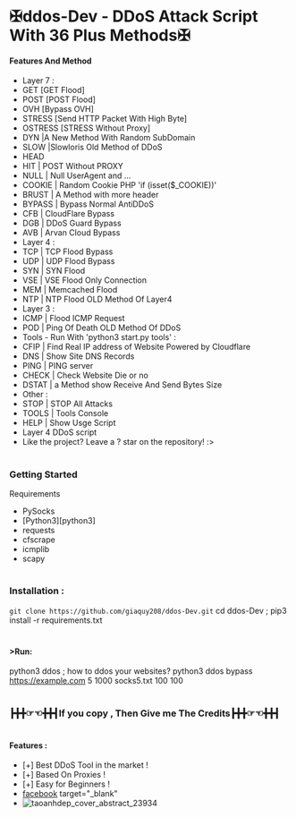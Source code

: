 # ✠ddos-Dev - DDoS Attack Script With 36 Plus Methods✠
#### Features And Method
- Layer 7 :
- GET [GET Flood]
- POST [POST Flood]
- OVH [Bypass OVH]
- STRESS [Send HTTP Packet With High Byte]
- OSTRESS [STRESS Without Proxy]
- DYN |A New Method With Random SubDomain
- SLOW |Slowloris Old Method of DDoS
- HEAD 
- HIT | POST Without PROXY
- NULL | Null UserAgent and ...
- COOKIE | Random Cookie PHP 'if (isset($_COOKIE))'
- BRUST | A Method with more header
- BYPASS | Bypass Normal AntiDDoS
- CFB | CloudFlare Bypass
- DGB | DDoS Guard Bypass
- AVB | Arvan Cloud Bypass
- Layer 4 :
- TCP | TCP Flood Bypass
- UDP | UDP Flood Bypass
- SYN | SYN Flood
- VSE | VSE Flood Only Connection
- MEM | Memcached Flood
- NTP | NTP Flood OLD Method Of Layer4
- Layer 3 :
- ICMP | Flood ICMP Request
- POD | Ping Of Death OLD Method Of DDoS
- Tools - Run With 'python3 start.py tools' :
- CFIP | Find Real IP address of Website Powered by Cloudflare
- DNS | Show Site DNS Records
- PING | PING server
- CHECK | Check Website Die or no
- DSTAT | a Method show Receive And Send Bytes Size
- Other :
- STOP | STOP All Attacks
- TOOLS | Tools Console
- HELP | Show Usge Script
- Layer 4 DDoS script 
- Like the project? Leave a ? star on the repository! :>
#
### Getting Started
Requirements 
- PySocks
- [Python3][python3]
- requests
- cfscrape
- icmplib
- scapy
#
### Installation :
`` git clone https://github.com/giaquy208/ddos-Dev.git
`` cd ddos-Dev
; pip3 install -r requirements.txt
#
#### >Run:
python3 ddos ; how to ddos your websites? python3 ddos bypass https://example.com 5 1000 socks5.txt 100 100
#
### ┣╋╋☞☜╋╋┫If you copy , Then Give me The Credits┣╋╋☞☜╋╋┫
#
#### Features :
- [+] Best DDoS Tool in the market !
- [+] Based On Proxies !
- [+] Easy for Beginners !
- [facebook](https://www.facebook.com/profile.php?id=100084657518646) target="_blank"
- ![taoanhdep_cover_abstract_23934](https://user-images.githubusercontent.com/118114783/201668837-bdb17b13-bb54-4954-a865-e9508b2c7e72.jpg)

